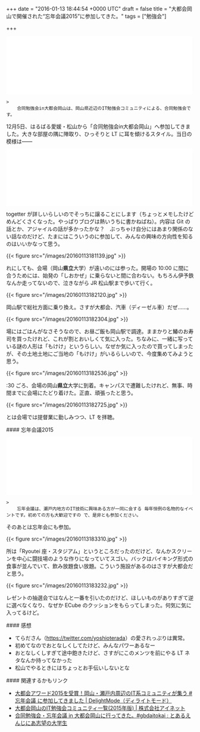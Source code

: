 
+++
date = "2016-01-13 18:44:54 +0000 UTC"
draft = false
title = "大都会岡山で開催された“忘年会議2015”に参加してきた。"
tags = ["勉強会"]

+++
<iframe src="//hatenablog-parts.com/embed?url=https%3A%2F%2Fgbdaitokai.doorkeeper.jp%2Fevents%2F31149" title="合同勉強会 in 大都会岡山 -2015 Winter-" class="embed-card embed-webcard" scrolling="no" frameborder="0" style="display: block; width: 100%; height: 155px; max-width: 500px; margin: 10px 0px;"></iframe>

    >
        合同勉強会in大都会岡山は、岡山県近辺のIT勉強会コミュニティによる、合同勉強会です。

    
12月5日、はるばる愛媛・松山から「合同勉強会in大都会岡山」へ参加してきました。大きな部屋の隅に陣取り、ひっそりと LT に耳を傾けるスタイル。当日の模様は――<iframe src="//hatenablog-parts.com/embed?url=http%3A%2F%2Ftogetter.com%2Fli%2F908723" title="合同勉強会 in 大都会岡山 -2015 Winter- &amp; 忘年会議2015 まとめ #gbdaitokai #忘年会議" class="embed-card embed-webcard" scrolling="no" frameborder="0" style="display: block; width: 100%; height: 155px; max-width: 500px; margin: 10px 0px;"></iframe>togetter が詳しいらしいのでそっちに譲ることにします（ちょっとメモしたけどめんどくさくなった。やっぱりブログは熱いうちに書かねばね）。内容は Git の話とか、アジャイルの話が多かったかな？　ぶっちゃけ自分にはあまり関係のない話なのだけど、たまにはこういうのに参加して、みんなの興味の方向性を知るのはいいかなって思う。

{{< figure src="/images/20160113181139.jpg"  >}}

れにしても、会場（岡山**県立**大学）が遠いのには参った。開場の 10:00 に間に合うためには、始発の「しおかぜ」に乗らないと間に合わない。もちろん伊予鉄なんか走ってないので、泣きながら JR 松山駅まで歩いて行く。

{{< figure src="/images/20160113182120.jpg"  >}}

岡山駅で総社方面に乗り換え。さすが大都会、汽車（ディーゼル車）だぜ……。

{{< figure src="/images/20160113182304.jpg"  >}}

場にはごはんがなさそうなので、お昼ご飯も岡山駅で調達。ままかりと鰆のお寿司を買ったけれど、これが割とおいしくて気に入った。ちなみに、一緒に写っている謎の人形は「もけけ」というらしい。なぜか気に入ったので買ってしまったが、その土地土地にご当地の「もけけ」がいるらしいので、今度集めてみようと思う。

{{< figure src="/images/20160113182536.jpg"  >}}

:30 ごろ、会場の岡山**県立**大学に到着。キャンパスで遭難したけれど、無事、時間までに会場にたどり着けた。正直、頑張ったと思う。

{{< figure src="/images/20160113182725.jpg"  >}}

とは会場では提督業に勤しみつつ、LT を拝聴。

<div class="section">
    #### 忘年会議2015
    <iframe src="//hatenablog-parts.com/embed?url=https%3A%2F%2Fbonenkaigi.doorkeeper.jp%2Fevents%2F27273" title="忘年会議2015" class="embed-card embed-webcard" scrolling="no" frameborder="0" style="display: block; width: 100%; height: 155px; max-width: 500px; margin: 10px 0px;"></iframe>

    >
        忘年会議は、瀬戸内地方のIT技術に興味ある方が一同に会する 毎年恒例の名物的なイベントです。初めての方も大歓迎ですの で、是非とも参加ください。

    
そのあとは忘年会にも参加。

{{< figure src="/images/20160113183310.jpg"  >}}

所は「Ryoutei 座・スタジアム」というところだったのだけど、なんかスクリーンを中心に闘技場のような作りになっていてスゴい。バックはバイキング形式の食事が並んでいて、飲み放題食い放題。こういう施設があるのはさすが大都会だと思う。

{{< figure src="/images/20160113183232.jpg"  >}}

レゼントの抽選会ではなんと一番を引いたのだけど、ほしいものがありすぎて逆に選べなくなり、なぜか ECube のクッションをもらってしまった。何気に気に入ってるけど。

</div>
<div class="section">
    #### 感想
    
<ul>
<li>てらださん（<a href="https://twitter.com/yoshioterada">https://twitter.com/yoshioterada</a>）の愛されっぷりは異常。</li>
<li>初めてなのでおとなしくしてたけど、みんなパワーあるなー</li>
<li>おとなしくしすぎて途中飽きたけど、さすがにこのメンツを前にやる LT ネタなんか持ってなかった</li>
<li>松山でやるときにはちょっとお手伝いしないとな</li>
</ul>
</div>
<div class="section">
    #### 関連するかもリンク
    
<ul>
<li><a href="http://delightmode.com/daitokai-okayama-bonenkaigi-2015.html">大都会アワード2015を受賞！岡山・瀬戸内周辺のIT系コミュニティが集う #忘年会議 に参加してきました | DelightMode（ディライトモード）</a></li>
<li><a href="http://www.inet88.co.jp/engineer-blog/okayamait2015">大都会岡山のIT勉強会コミュニティ一覧(2015年版) | 株式会社アイネット</a></li>
<li><a href="http://blog.keisukeinoue.net/archives/1046900075.html">合同勉強会・忘年会議 in 大都会岡山に行ってきた。#gbdaitokai : とあるえんじにあ志望の大学生</a></li>
</ul>
</div>

